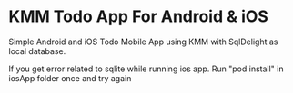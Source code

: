 # KMM Todo App For Android & iOS
Simple Android and iOS Todo Mobile App using KMM with SqlDelight as local database.

If you get error related to sqlite while running ios app. Run "pod install" in iosApp folder once and try again
